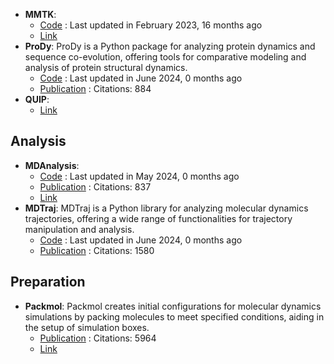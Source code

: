 - **MMTK**: 
	- [Code](https://github.com/khinsen/mmtk) : Last updated in February 2023, 16 months ago
	- [Link](http://dirac.cnrs-orleans.fr/MMTK/)
- **ProDy**: ProDy is a Python package for analyzing protein dynamics and sequence co-evolution, offering tools for comparative modeling and analysis of protein structural dynamics.
	- [Code](https://github.com/prody/ProDy) : Last updated in June 2024, 0 months ago
	- [Publication](https://doi.org/10.1093/bioinformatics/btr168) : Citations: 884
- **QUIP**: 
	- [Link](http://libatoms.github.io/QUIP/)

## **Analysis**
- **MDAnalysis**: 
	- [Code](https://github.com/MDAnalysis/mdanalysis) : Last updated in May 2024, 0 months ago
	- [Publication](https://doi.org/10.25080/majora-629e541a-00e) : Citations: 837
	- [Link](http://www.mdanalysis.org/)
- **MDTraj**: MDTraj is a Python library for analyzing molecular dynamics trajectories, offering a wide range of functionalities for trajectory manipulation and analysis.
	- [Code](https://github.com/simtk/mdtraj) : Last updated in June 2024, 0 months ago
	- [Publication](https://doi.org/10.1016/j.bpj.2015.08.015) : Citations: 1580

## **Preparation**
- **Packmol**: Packmol creates initial configurations for molecular dynamics simulations by packing molecules to meet specified conditions, aiding in the setup of simulation boxes.
	- [Publication](https://doi.org/10.1002/jcc.21224) : Citations: 5964
	- [Link](https://m3g.github.io/packmol/)
